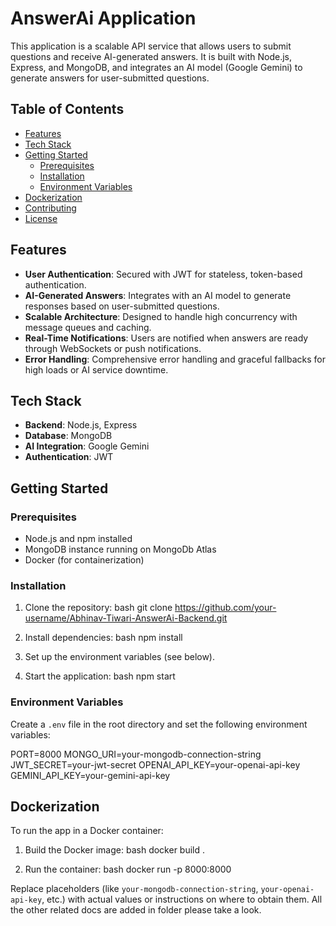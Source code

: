 
# AnswerAi Application

This application is a scalable API service that allows users to submit questions and receive AI-generated answers. It is built with Node.js, Express, and MongoDB, and integrates an AI model (Google Gemini) to generate answers for user-submitted questions.

## Table of Contents
- [Features](#features)
- [Tech Stack](#tech-stack)
- [Getting Started](#getting-started)
  - [Prerequisites](#prerequisites)
  - [Installation](#installation)
  - [Environment Variables](#environment-variables)
- [Dockerization](#dockerization)
- [Contributing](#contributing)
- [License](#license)

## Features
- **User Authentication**: Secured with JWT for stateless, token-based authentication.
- **AI-Generated Answers**: Integrates with an AI model to generate responses based on user-submitted questions.
- **Scalable Architecture**: Designed to handle high concurrency with message queues and caching.
- **Real-Time Notifications**: Users are notified when answers are ready through WebSockets or push notifications.
- **Error Handling**: Comprehensive error handling and graceful fallbacks for high loads or AI service downtime.

## Tech Stack
- **Backend**: Node.js, Express
- **Database**: MongoDB
- **AI Integration**: Google Gemini
- **Authentication**: JWT

## Getting Started

### Prerequisites
- Node.js and npm installed
- MongoDB instance running on MongoDb Atlas
- Docker (for containerization)

### Installation

1. Clone the repository:
   bash
   git clone https://github.com/your-username/Abhinav-Tiwari-AnswerAi-Backend.git

2. Install dependencies:
   bash
   npm install

3. Set up the environment variables (see below).

4. Start the application:
   bash
   npm start
   
### Environment Variables

Create a `.env` file in the root directory and set the following environment variables:

PORT=8000
MONGO_URI=your-mongodb-connection-string
JWT_SECRET=your-jwt-secret
OPENAI_API_KEY=your-openai-api-key
GEMINI_API_KEY=your-gemini-api-key

## Dockerization

To run the app in a Docker container:

1. Build the Docker image:
   bash
   docker build .

2. Run the container:
   bash
   docker run -p 8000:8000


Replace placeholders (like `your-mongodb-connection-string`, `your-openai-api-key`, etc.) with actual values or instructions on where to obtain them. All the other related docs are added in <otherRequiredDocs> folder please take a look.
